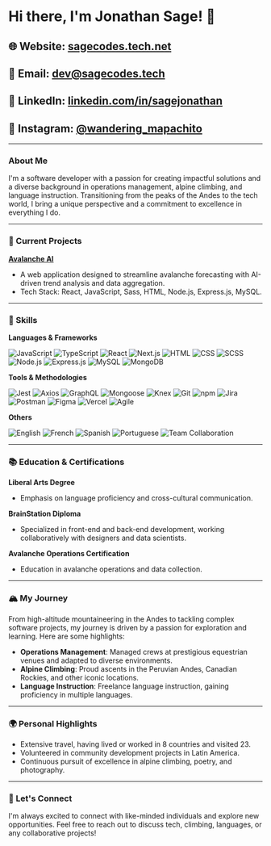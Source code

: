 # Hi there, I'm Jonathan Sage! 👋

## 🌐 Website: [sagecodes.tech.net](https://www.sagecodes.tech/)
## 📧 Email: [dev@sagecodes.tech](mailto:dev@sagecodes.tech)
## 💼 LinkedIn: [linkedin.com/in/sagejonathan](https://www.linkedin.com/in/sagejonathan/)
## 📸 Instagram: [@wandering_mapachito](https://www.instagram.com/wandering_mapachito/)

---

### About Me

I'm a software developer with a passion for creating impactful solutions and a diverse background in operations management, alpine climbing, and language instruction. Transitioning from the peaks of the Andes to the tech world, I bring a unique perspective and a commitment to excellence in everything I do.

---

### 🔭 Current Projects

**[Avalanche AI](https://github.com/your-avalanche-ai-repo)**
- A web application designed to streamline avalanche forecasting with AI-driven trend analysis and data aggregation.
- Tech Stack: React, JavaScript, Sass, HTML, Node.js, Express.js, MySQL.

---

### 🌟 Skills

**Languages & Frameworks**

![JavaScript](https://img.shields.io/badge/JavaScript-F7DF1E?style=for-the-badge&logo=javascript&logoColor=black)
![TypeScript](https://img.shields.io/badge/TypeScript-007ACC?style=for-the-badge&logo=typescript&logoColor=white)
![React](https://img.shields.io/badge/React-61DAFB?style=for-the-badge&logo=react&logoColor=black)
![Next.js](https://img.shields.io/badge/Next.js-000000?style=for-the-badge&logo=nextdotjs&logoColor=white)
![HTML](https://img.shields.io/badge/HTML-E34F26?style=for-the-badge&logo=html5&logoColor=white)
![CSS](https://img.shields.io/badge/CSS-1572B6?style=for-the-badge&logo=css3&logoColor=white)
![SCSS](https://img.shields.io/badge/SCSS-CC6699?style=for-the-badge&logo=sass&logoColor=white)
![Node.js](https://img.shields.io/badge/Node.js-339933?style=for-the-badge&logo=nodedotjs&logoColor=white)
![Express.js](https://img.shields.io/badge/Express.js-000000?style=for-the-badge&logo=express&logoColor=white)
![MySQL](https://img.shields.io/badge/MySQL-4479A1?style=for-the-badge&logo=mysql&logoColor=white)
![MongoDB](https://img.shields.io/badge/MongoDB-47A248?style=for-the-badge&logo=mongodb&logoColor=white)


**Tools & Methodologies**

![Jest](https://img.shields.io/badge/Jest-C21325?style=for-the-badge&logo=jest&logoColor=white)
![Axios](https://img.shields.io/badge/Axios-5A29E4?style=for-the-badge&logo=axios&logoColor=white)
![GraphQL](https://img.shields.io/badge/GraphQL-E10098?style=for-the-badge&logo=graphql&logoColor=white)
![Mongoose](https://img.shields.io/badge/Mongoose-880000?style=for-the-badge&logo=mongoose&logoColor=white)
![Knex](https://img.shields.io/badge/Knex.js-1F71FF?style=for-the-badge&logo=knex&logoColor=white)
![Git](https://img.shields.io/badge/Git-F05032?style=for-the-badge&logo=git&logoColor=white)
![npm](https://img.shields.io/badge/npm-CB3837?style=for-the-badge&logo=npm&logoColor=white)
![Jira](https://img.shields.io/badge/Jira-0052CC?style=for-the-badge&logo=jira&logoColor=white)
![Postman](https://img.shields.io/badge/Postman-FF6C37?style=for-the-badge&logo=postman&logoColor=white)
![Figma](https://img.shields.io/badge/Figma-F24E1E?style=for-the-badge&logo=figma&logoColor=white)
![Vercel](https://img.shields.io/badge/Vercel-000000?style=for-the-badge&logo=vercel&logoColor=white)
![Agile](https://img.shields.io/badge/Agile-00ADD8?style=for-the-badge&logo=agile&logoColor=white)

**Others**

![English](https://img.shields.io/badge/English-C1A7A7?style=for-the-badge&logo=language&logoColor=white)
![French](https://img.shields.io/badge/French-0055A4?style=for-the-badge&logo=language&logoColor=white)
![Spanish](https://img.shields.io/badge/Spanish-FF0000?style=for-the-badge&logo=language&logoColor=white)
![Portuguese](https://img.shields.io/badge/Portuguese-3A5EAB?style=for-the-badge&logo=language&logoColor=white)
![Team Collaboration](https://img.shields.io/badge/Team_Collaboration-00CC99?style=for-the-badge&logo=team&logoColor=white)

---

### 📚 Education & Certifications

**Liberal Arts Degree**
- Emphasis on language proficiency and cross-cultural communication.

**BrainStation Diploma**
- Specialized in front-end and back-end development, working collaboratively with designers and data scientists.

**Avalanche Operations Certification**
- Education in avalanche operations and data collection.

---

### 🏔️ My Journey

From high-altitude mountaineering in the Andes to tackling complex software projects, my journey is driven by a passion for exploration and learning. Here are some highlights:

- **Operations Management**: Managed crews at prestigious equestrian venues and adapted to diverse environments.
- **Alpine Climbing**: Proud ascents in the Peruvian Andes, Canadian Rockies, and other iconic locations.
- **Language Instruction**: Freelance language instruction, gaining proficiency in multiple languages.

---

### 🌍 Personal Highlights

- Extensive travel, having lived or worked in 8 countries and visited 23.
- Volunteered in community development projects in Latin America.
- Continuous pursuit of excellence in alpine climbing, poetry, and photography.

---

### 💬 Let's Connect

I'm always excited to connect with like-minded individuals and explore new opportunities. Feel free to reach out to discuss tech, climbing, languages, or any collaborative projects!

